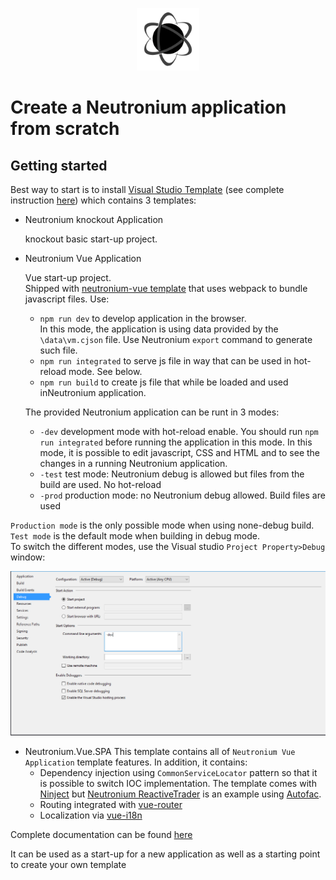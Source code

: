 <p align="center"><img <p align="center"><img width="100"src="../../../Deploy/logo.png"></p>

# Create a Neutronium application from scratch


## Getting started

Best way to start is to install [Visual Studio Template](https://visualstudiogallery.msdn.microsoft.com/c7679997-e25b-4a79-a65f-30758fb756d8) (see complete instruction [here]((../SetUp.md) )) which contains 3 templates:

* Neutronium knockout Application

  knockout basic start-up project.

* Neutronium Vue Application

  Vue start-up project.<br/>
Shipped with [neutronium-vue template](https://github.com/NeutroniumCore/neutronium-vue) that uses webpack to bundle javascript files.
Use:<br/>
  * `npm run dev` to develop application in the browser.<br>
    In this mode, the application is using data provided by the `\data\vm.cjson` file. Use Neutronium `export` command to generate such file.
  * `npm run integrated` to serve js file in way that can be used in hot-reload mode. See below.
  * `npm run build` to create js file that while be loaded and used inNeutronium application.

  The provided Neutronium application can be runt in 3 modes:
  * `-dev` development mode with hot-reload enable. You should run `npm run integrated` before running the application in this mode. In this mode, it is possible to edit javascript, CSS and HTML and to see the changes in a running Neutronium application.
  * `-test` test mode: Neutronium debug is allowed but files from the build are used. No hot-reload
  * `-prod` production mode: no Neutronium debug allowed. Build files are used

`Production mode` is the only possible mode when using none-debug build.<br>
`Test mode` is the default mode when building in debug mode.<br>
To switch the different modes, use the Visual studio `Project Property>Debug` window:<br>

<p align="center"><img src="../../images/Debug-mode.png" width="700px"><br></p>

* Neutronium.Vue.SPA
This template contains all of `Neutronium Vue Application` template features. In addition, it contains:
  * Dependency injection using `CommonServiceLocator` pattern so that it is possible to switch IOC implementation. The template comes with [Ninject](http://www.ninject.org) but [Neutronium ReactiveTrader](https://github.com/David-Desmaisons/ReactiveTrader/tree/neutronium_implementation) is an example using [Autofac](https://autofac.org).
  * Routing integrated with [vue-router](https://router.vuejs.org/en/)
  * Localization via [vue-i18n](https://kazupon.github.io/vue-i18n/en/)

Complete documentation can be found [here](https://github.com/NeutroniumCore/Neutronium.SPA.Template)

It can be used as a start-up for a new application as well as a starting point to create your own template


